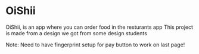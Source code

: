 # OiShii

OiShii, is an app where you can order food in the resturants app
This project is made from a design we got from some design students

Note: Need to have fingerprint setup for pay button to work on last page!
